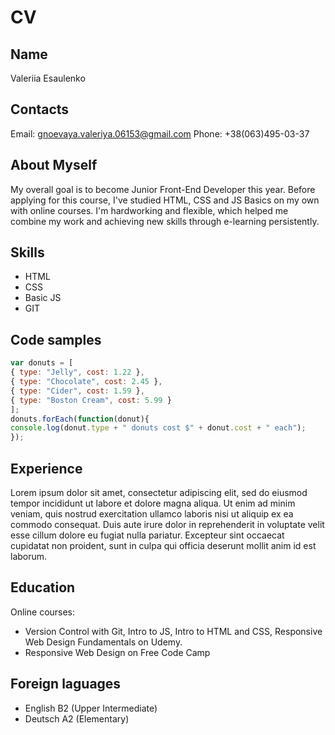 # CV
## Name
Valeriia Esaulenko
## Contacts
Email: gnoevaya.valeriya.06153@gmail.com 
Phone: +38(063)495-03-37 
## About Myself
My overall goal is to become Junior Front-End Developer this year. Before applying for this course, I've studied HTML, CSS and JS Basics on my own with online courses. I'm hardworking and flexible, which helped me combine my work and achieving new skills through e-learning persistently.
## Skills
- HTML
- CSS
- Basic JS
- GIT
## Code samples
```javascript
var donuts = [
{ type: "Jelly", cost: 1.22 },
{ type: "Chocolate", cost: 2.45 },
{ type: "Cider", cost: 1.59 },
{ type: "Boston Cream", cost: 5.99 }
];
donuts.forEach(function(donut){
console.log(donut.type + " donuts cost $" + donut.cost + " each");
});
```
## Experience
Lorem ipsum dolor sit amet, consectetur adipiscing elit, sed do eiusmod tempor incididunt ut labore et dolore magna aliqua. Ut enim ad minim veniam, quis nostrud exercitation ullamco laboris nisi ut aliquip ex ea commodo consequat. Duis aute irure dolor in reprehenderit in voluptate velit esse cillum dolore eu fugiat nulla pariatur. Excepteur sint occaecat cupidatat non proident, sunt in culpa qui officia deserunt mollit anim id est laborum.
## Education
Online courses: 
- Version Control with Git, Intro to JS, Intro to HTML and CSS, Responsive Web Design Fundamentals on Udemy. 
- Responsive Web Design on Free Code Camp
## Foreign laguages
- English B2 (Upper Intermediate)
- Deutsch A2 (Elementary)
